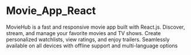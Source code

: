 # Movie_App_React
MovieHub is a fast and responsive movie app built with React.js. Discover, stream, and manage your favorite movies and TV shows. Create personalized watchlists, view ratings, and enjoy trailers. Seamlessly available on all devices with offline support and multi-language options

